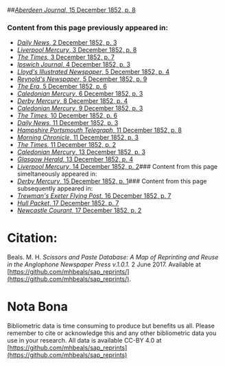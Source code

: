 ##[*Aberdeen Journal*, 15 December 1852, p. 8](https://mhbeals.github.io/sap_html/Aberdeen-Journal/Aberdeen-Journal-15-December-1852-p-8)

### Content from this page previously appeared in:
+ [*Daily News*, 2 December 1852, p. 3](https://mhbeals.github.io/sap_html/Daily-News/Daily-News-2-December-1852-p-3)
+ [*Liverpool Mercury*, 3 December 1852, p. 8](https://mhbeals.github.io/sap_html/Liverpool-Mercury/Liverpool-Mercury-3-December-1852-p-8)
+ [*The Times*, 3 December 1852, p. 7](https://mhbeals.github.io/sap_html/The-Times/The-Times-3-December-1852-p-7)
+ [*Ipswich Journal*, 4 December 1852, p. 3](https://mhbeals.github.io/sap_html/Ipswich-Journal/Ipswich-Journal-4-December-1852-p-3)
+ [*Lloyd's Illustrated Newspaper*, 5 December 1852, p. 4](https://mhbeals.github.io/sap_html/Lloyd's-Illustrated-Newspaper/Lloyd's-Illustrated-Newspaper-5-December-1852-p-4)
+ [*Reynold's Newspaper*, 5 December 1852, p. 9](https://mhbeals.github.io/sap_html/Reynold's-Newspaper/Reynold's-Newspaper-5-December-1852-p-9)
+ [*The Era*, 5 December 1852, p. 6](https://mhbeals.github.io/sap_html/The-Era/The-Era-5-December-1852-p-6)
+ [*Caledonian Mercury*, 6 December 1852, p. 3](https://mhbeals.github.io/sap_html/Caledonian-Mercury/Caledonian-Mercury-6-December-1852-p-3)
+ [*Derby Mercury*, 8 December 1852, p. 4](https://mhbeals.github.io/sap_html/Derby-Mercury/Derby-Mercury-8-December-1852-p-4)
+ [*Caledonian Mercury*, 9 December 1852, p. 3](https://mhbeals.github.io/sap_html/Caledonian-Mercury/Caledonian-Mercury-9-December-1852-p-3)
+ [*The Times*, 10 December 1852, p. 6](https://mhbeals.github.io/sap_html/The-Times/The-Times-10-December-1852-p-6)
+ [*Daily News*, 11 December 1852, p. 3](https://mhbeals.github.io/sap_html/Daily-News/Daily-News-11-December-1852-p-3)
+ [*Hampshire Portsmouth Telegraph*, 11 December 1852, p. 8](https://mhbeals.github.io/sap_html/Hampshire-Portsmouth-Telegraph/Hampshire-Portsmouth-Telegraph-11-December-1852-p-8)
+ [*Morning Chronicle*, 11 December 1852, p. 3](https://mhbeals.github.io/sap_html/Morning-Chronicle/Morning-Chronicle-11-December-1852-p-3)
+ [*The Times*, 11 December 1852, p. 2](https://mhbeals.github.io/sap_html/The-Times/The-Times-11-December-1852-p-2)
+ [*Caledonian Mercury*, 13 December 1852, p. 3](https://mhbeals.github.io/sap_html/Caledonian-Mercury/Caledonian-Mercury-13-December-1852-p-3)
+ [*Glasgow Herald*, 13 December 1852, p. 4](https://mhbeals.github.io/sap_html/Glasgow-Herald/Glasgow-Herald-13-December-1852-p-4)
+ [*Liverpool Mercury*, 14 December 1852, p. 2](https://mhbeals.github.io/sap_html/Liverpool-Mercury/Liverpool-Mercury-14-December-1852-p-2)### Content from this page simeltaneously appeared in:
+ [*Derby Mercury*, 15 December 1852, p. 1](https://mhbeals.github.io/sap_html/Derby-Mercury/Derby-Mercury-15-December-1852-p-1)### Content from this page subsequently appeared in:
+ [*Trewman's Exeter Flying Post*, 16 December 1852, p. 7](https://mhbeals.github.io/sap_html/Trewman's-Exeter-Flying-Post/Trewman's-Exeter-Flying-Post-16-December-1852-p-7)
+ [*Hull Packet*, 17 December 1852, p. 7](https://mhbeals.github.io/sap_html/Hull-Packet/Hull-Packet-17-December-1852-p-7)
+ [*Newcastle Courant*, 17 December 1852, p. 2](https://mhbeals.github.io/sap_html/Newcastle-Courant/Newcastle-Courant-17-December-1852-p-2)
                    
# Citation: 

Beals. M. H. *Scissors and Paste Database: A Map of Reprinting and Reuse in the Anglophone Newspaper Press v.1.0.1.* 2 June 2017. Available at [https://github.com/mhbeals/sap_reprints/](https://github.com/mhbeals/sap_reprints/). 
                    
# Nota Bona

Bibliometric data is time consuming to produce but benefits us all. Please remember to cite or acknowledge this and any other bibliometric data you use in your research. All data is available CC-BY 4.0 at [https://github.com/mhbeals/sap_reprints](https://github.com/mhbeals/sap_reprints)